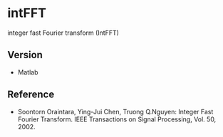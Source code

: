 # intFFT
 integer fast Fourier transform (IntFFT)

Version
------------
- Matlab

Reference
------------
- Soontorn Oraintara, Ying-Jui Chen, Truong Q.Nguyen: Integer Fast Fourier Transform. IEEE Transactions on Signal Processing, Vol. 50, 2002.
